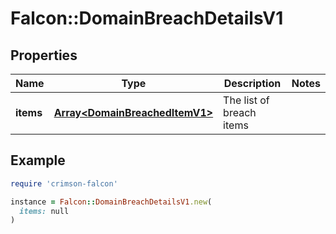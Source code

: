 # Falcon::DomainBreachDetailsV1

## Properties

| Name | Type | Description | Notes |
| ---- | ---- | ----------- | ----- |
| **items** | [**Array&lt;DomainBreachedItemV1&gt;**](DomainBreachedItemV1.md) | The list of breach items |  |

## Example

```ruby
require 'crimson-falcon'

instance = Falcon::DomainBreachDetailsV1.new(
  items: null
)
```

